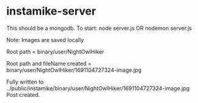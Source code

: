 # instamike-server

This should be a mongodb.
To start: node server.js OR nodemon server.js

Note: Images are saved locally

Root path =  binary/user/NightOwlHiker

Root path and fileName created =  binary/user/NightOwlHiker/1691104727324-image.jpg

Fully written to  ../public/instamike/binary/user/NightOwlHiker/1691104727324-image.jpg
Post created.
